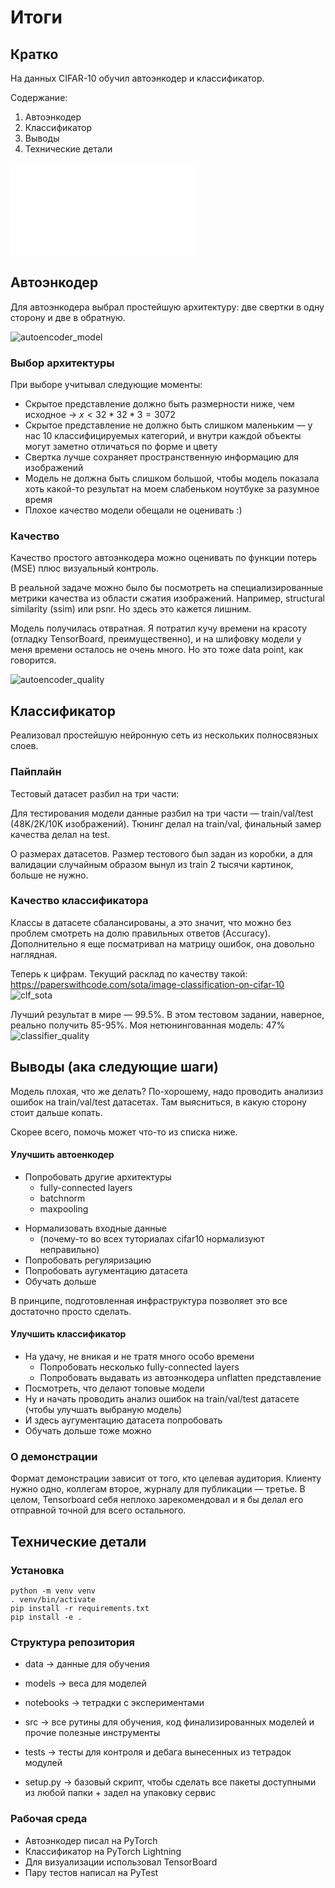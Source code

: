 # Итоги

## Кратко

На данных CIFAR-10 обучил автоэнкодер и классификатор.

Содержание:
1. Автоэнкодер
2. Классификатор
3. Выводы
4. Технические детали

![Исходная задача](Тестовое%20задание.md)

## Автоэнкодер
Для автоэнкодера выбрал простейшую архитектуру: две свертки в одну сторону и две в обратную.

![autoencoder_model](resources/autoencoder_model.png)
  
### Выбор архитектуры
При выборе учитывал следующие моменты:
* Скрытое представление должно быть размерности ниже, чем исходное → $x < 32 * 32 * 3 = 3072$
* Скрытое представление не должно быть слишком маленьким — у нас 10 классифицируемых категорий, и внутри каждой объекты могут заметно отличаться по форме и цвету
* Свертка лучше сохраняет пространственную информацию для изображений
* Модель не должна быть слишком большой, чтобы модель показала хоть какой-то результат на моем слабеньком ноутбуке за разумное время
* Плохое качество модели обещали не оценивать :)

### Качество

Качество простого автоэнкодера можно оценивать по функции потерь (MSE) плюс визуальный контроль. 

В реальной задаче можно было бы посмотреть на специализированные метрики качества из области сжатия изображений. Например, structural similarity (ssim) или psnr. Но здесь это кажется лишним.

Модель получилась отвратная. Я потратил кучу времени на красоту (отладку TensorBoard, преимущественно), и на шлифовку модели у меня времени осталось не очень много. Но это тоже data point, как говорится.

![autoencoder_quality](resources/autoencoder_quality.png)


## Классификатор

Реализовал простейшую нейронную сеть из нескольких полносвязных слоев.

### Пайплайн

Тестовый датасет разбил на три части: 

Для тестирования модели данные разбил на три части — train/val/test (48K/2K/10K изображений). Тюнинг делал на train/val, финальный замер качества делал на test.

О размерах датасетов. Размер тестового был задан из коробки, а для валидации случайным образом вынул из train 2 тысячи картинок, больше не нужно.

### Качество  классификатора

Классы в датасете сбалансированы, а это значит, что можно без проблем смотреть на долю правильных ответов (Accuracy). Дополнительно я еще посматривал на матрицу ошибок, она довольно наглядная.


Теперь к цифрам. Текущий расклад по качеству такой: https://paperswithcode.com/sota/image-classification-on-cifar-10
![clf_sota](resources/clf_sota.png)

Лучший результат в мире — 99.5%. 
В этом тестовом задании, наверное, реально получить 85-95%.
Моя нетюнингованная модель: 47%
![classifier_quality](resources/classifier_quality.png)

## Выводы (ака следующие шаги)

Модель плохая, что же делать? По-хорошему, надо проводить анализиз ошибок на train/val/test датасетах. Там выясниться, в какую сторону стоит дальше копать.

Скорее всего, помочь может что-то из списка ниже.

#### Улучшить автоенкодер

* Попробовать другие архитектуры
	* fully-connected layers
	* batchnorm
	* maxpooling
- Нормализовать входные данные
	- (почему-то во всех туториалах cifar10 нормализуют неправильно)
- Попробовать регуляризацию
- Попробовать аугументацию датасета
- Обучать дольше

В принципе, подготовленная инфраструктура позволяет это все достаточно просто сделать.

#### Улучшить классификатор
- На удачу, не вникая и не тратя много особо времени
	- Попробовать несколько fully-connected layers
	- Попробовать выдавать из автоэнкодера unflatten представление
- Посмотреть, что делают топовые модели
- Ну и начать проводить анализ ошибок на train/val/test датасете (чтобы улучшать выбраную модель)
- И здесь аугументацию датасета попробовать
- Обучать дольше тоже можно

### О демонстрации

Формат демонстрации зависит от того, кто целевая аудитория. Клиенту нужно одно, коллегам второе, журналу для публикации — третье. В целом, Tensorboard себя неплохо зарекомендовал и я бы делал его отправной точной для всего остального.


## Технические детали

### Установка
```
python -m venv venv
. venv/bin/activate
pip install -r requirements.txt
pip install -e .
```

### Структура репозитория

* data → данные для обучения

* models → веса для моделей

* notebooks → тетрадки с экспериментами

* src → все рутины для обучения, код финализированных моделей и прочие полезные инструменты

* tests → тесты для контроля и дебага вынесенных из тетрадок модулей

* setup.py → базовый скрипт, чтобы сделать все пакеты доступными из любой папки + задел на упаковку сервис

### Рабочая среда

* Автоэнкодер писал на PyTorch
* Классификатор на PyTorch Lightning
* Для визуализации использовал TensorBoard
* Пару тестов написал на PyTest  
